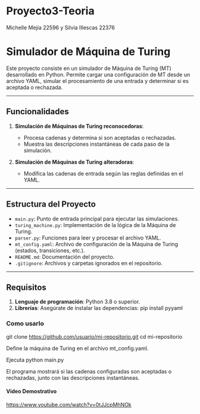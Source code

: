 # Proyecto3-Teoria
Michelle Mejía 22596 y  Silvia Illescas 22376

# Simulador de Máquina de Turing

Este proyecto consiste en un simulador de Máquina de Turing (MT) desarrollado en Python. Permite cargar una configuración de MT desde un archivo YAML, simular el procesamiento de una entrada y determinar si es aceptada o rechazada.

---

## Funcionalidades

1. **Simulación de Máquinas de Turing reconocedoras**:
   - Procesa cadenas y determina si son aceptadas o rechazadas.
   - Muestra las descripciones instantáneas de cada paso de la simulación.

2. **Simulación de Máquinas de Turing alteradoras**:
   - Modifica las cadenas de entrada según las reglas definidas en el YAML.

---

## Estructura del Proyecto

- `main.py`: Punto de entrada principal para ejecutar las simulaciones.
- `turing_machine.py`: Implementación de la lógica de la Máquina de Turing.
- `parser.py`: Funciones para leer y procesar el archivo YAML.
- `mt_config.yaml`: Archivo de configuración de la Máquina de Turing (estados, transiciones, etc.).
- `README.md`: Documentación del proyecto.
- `.gitignore`: Archivos y carpetas ignorados en el repositorio.

---

## Requisitos

1. **Lenguaje de programación**: Python 3.8 o superior.
2. **Librerías**: Asegúrate de instalar las dependencias:
   pip install pyyaml

### Como usarlo 
git clone https://github.com/usuario/mi-repositorio.git
cd mi-repositorio

Define la máquina de Turing en el archivo mt_config.yaml.

Ejecuta
python main.py

El programa mostrará si las cadenas configuradas son aceptadas o rechazadas, junto con las descripciones instantáneas.

#### Video Demostrativo
https://www.youtube.com/watch?v=0tJJcpMhNOk

